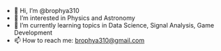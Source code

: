 - 👋 Hi, I’m @brophya310
- 👀 I’m interested in Physics and Astronomy
- 🌱 I’m currently learning topics in Data Science, Signal Analysis, Game Development
- 📫 How to reach me: brophya310@gmail.com 

<!---
brophya310/brophya310 is a ✨ special ✨ repository because its `README.md` (this file) appears on your GitHub profile.
You can click the Preview link to take a look at your changes.
--->
